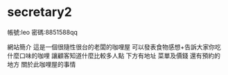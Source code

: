# secretary2
帳號:leo
密碼:8851588qq

網站簡介 這是一個很隨性很台的老闆的咖哩屋
可以發表食物感想+告訴大家你吃什麼口味的咖哩 讓顧客知道什麼比較多人點
下方有地址 菜單及價錢 還有預約的地方 關於此咖哩屋的事情
